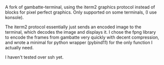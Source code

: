 A fork of gambatte-terminal, using the iterm2 graphics protocol instead of blocks for pixel perfect graphics. Only supported on some terminals, (I use konsole).

The iterm2 protocol essentially just sends an encoded image to the terminal, which decodes the image and displays it. I chose the fpng library to encode the frames from gambatte very quickly with decent compression, and wrote a minimal for python wrapper (pybind11) for the only function I actually need.

I haven't tested over ssh yet.